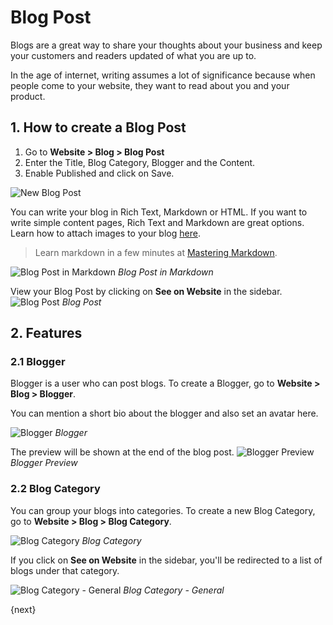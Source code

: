 <!-- add-breadcrumbs -->
# Blog Post

Blogs are a great way to share your thoughts about your business and keep your
customers and readers updated of what you are up to.

In the age of internet, writing assumes a lot of significance because when
people come to your website, they want to read about you and your product.

## 1. How to create a Blog Post

1. Go to **Website > Blog > Blog Post**
1. Enter the Title, Blog Category, Blogger and the Content.
1. Enable Published and click on Save.

![New Blog Post](/docs/assets/img/website/new-blog-post.png)

You can write your blog in Rich Text, Markdown or HTML. If you want to write
simple content pages, Rich Text and Markdown are great options. Learn how to
attach images to your blog [here](/docs/user/manual/en/website/web-page#images).

> Learn markdown in a few minutes at [Mastering Markdown](https://guides.github.com/features/mastering-markdown/).

![Blog Post in Markdown](/docs/assets/img/website/blog-post-in-markdown.png)
*Blog Post in Markdown*

View your Blog Post by clicking on **See on Website** in the sidebar.
![Blog Post](/docs/assets/img/website/blog-post.png)
*Blog Post*

## 2. Features

### 2.1 Blogger

Blogger is a user who can post blogs. To create a Blogger, go to **Website > Blog > Blogger**.

You can mention a short bio about the blogger and also set an avatar here.

![Blogger](/docs/assets/img/website/blogger.png)
*Blogger*

The preview will be shown at the end of the blog post.
![Blogger Preview](/docs/assets/img/website/blogger-preview.png)
*Blogger Preview*

### 2.2 Blog Category

You can group your blogs into categories. To create a new Blog Category, go to
**Website > Blog > Blog Category**.

![Blog Category](/docs/assets/img/website/blog-category.png)
*Blog Category*

If you click on **See on Website** in the sidebar, you'll be redirected to a
list of blogs under that category.

![Blog Category - General](/docs/assets/img/website/blog-category-web-view.png)
*Blog Category - General*

{next}
